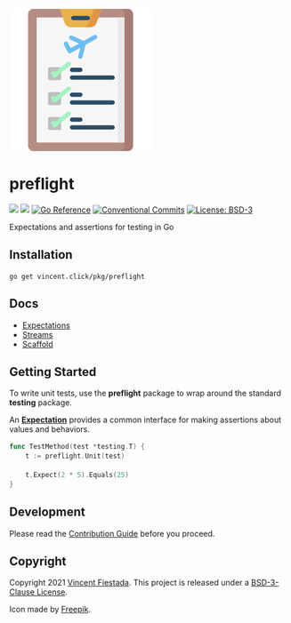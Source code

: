 ![](./icon.svg)

# preflight

[![](https://github.com/vncntx/preflight/workflows/Unit%20Tests/badge.svg)](https://github.com/vncntx/preflight/actions?query=workflow%3A%22Unit+Tests%22)
[![](https://github.com/vncntx/preflight/workflows/Static%20Checks/badge.svg)](https://github.com/vncntx/preflight/actions?query=workflow%3A%22Static+Checks%22)
[![Go Reference](https://img.shields.io/badge/reference-007d9c.svg?labelColor=16161b&logo=go&logoColor=white)](https://pkg.go.dev/vincent.click/pkg/preflight?tab=doc)
[![Conventional Commits](https://img.shields.io/badge/commits-conventional-0047ab.svg?labelColor=16161b)](https://conventionalcommits.org)
[![License: BSD-3](https://img.shields.io/github/license/vncntx/preflight.svg?labelColor=16161b&color=0047ab)](./LICENSE)

Expectations and assertions for testing in Go

## Installation

```
go get vincent.click/pkg/preflight
```

## Docs

- [Expectations](./docs/expectation.md)
- [Streams](./docs/stream.md)
- [Scaffold](./docs/scaffold.md)

## Getting Started

To write unit tests, use the **preflight** package to wrap around the standard **testing** package.

An [**Expectation**](./docs/expectation.md) provides a common interface for making assertions about values and behaviors.

```go
func TestMethod(test *testing.T) {
    t := preflight.Unit(test)

    t.Expect(2 * 5).Equals(25)
}
```

## Development

Please read the [Contribution Guide](./CONTRIBUTING.md) before you proceed.

## Copyright

Copyright 2021 [Vincent Fiestada](mailto:vincent@vincent.click). This project is released under a [BSD-3-Clause License](./LICENSE).

Icon made by [Freepik](http://www.freepik.com/).

